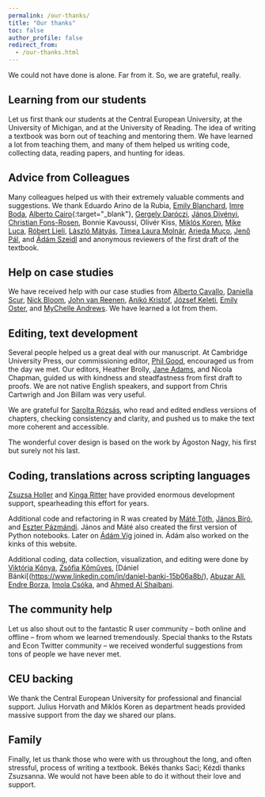 ```yaml
---
permalink: /our-thanks/
title: "Our thanks"
toc: false
author_profile: false
redirect_from:
  - /our-thanks.html
---
```


We could not have done is alone. Far from it. So, we are grateful, really. 

## Learning from our students
Let us first thank our students at the Central European University, at the University of Michigan, and
at the University of Reading. The idea of writing a textbook was born out of teaching and mentoring
them. We have learned a lot from teaching them, and many of them helped us writing code, collecting
data, reading papers, and hunting for ideas.

## Advice from Colleagues
Many colleagues helped us with their extremely valuable comments and suggestions. We thank
Eduardo Arino de la Rubia, [Emily Blanchard](http://faculty.tuck.dartmouth.edu/emily-blanchard/), [Imre Boda](https://www.linkedin.com/in/imre-boda/), [Alberto Cairo](http://albertocairo.com/){:target="_blank"}, [Gergely Daróczi](https://www.linkedin.com/in/daroczig/), [János Divényi](https://www.linkedin.com/in/janosdivenyi/), [Christian Fons-Rosen](https://sites.google.com/site/cfonsrosen/), Bonnie Kavoussi, Olivér Kiss, [Miklós Koren](https://koren.mk/), [Mike Luca](https://www.hbs.edu/faculty/Pages/profile.aspx?facId=602417), [Róbert Lieli](https://sites.google.com/site/robertplieli/), [László Mátyás](http://www.personal.ceu.hu/staff/matyas/), [Tímea Laura Molnár](https://timea-laura-molnar.com/), [Arieda Muço](https://sites.google.com/view/ariedamuco/home), [Jenő Pál](https://www.linkedin.com/in/jen%C5%91-p%C3%A1l-01969130/), and [Ádám Szeidl](http://www.personal.ceu.hu/staff/Adam_Szeidl/) and anonymous reviewers
of the first draft of the textbook.

## Help on case studies
We have received help with our case studies from [Alberto Cavallo](https://www.hbs.edu/faculty/Pages/profile.aspx?facId=394129), [Daniella Scur](http://www.danielascur.com/), [Nick Bloom](https://nbloom.people.stanford.edu/), [John van Reenen](https://mitmgmtfaculty.mit.edu/jvanreenen/), [Anikó Kristof](https://www.linkedin.com/in/anikokristof/), [József Keleti](https://www.linkedin.com/in/j%C3%B3zsef-keleti-92662411/), [Emily Oster](https://emilyoster.net/), and [MyChelle Andrews](https://www.linkedin.com/in/mychelle-andrews-60963412/). We have learned a lot from them.

## Editing, text development
Several people helped us a great deal with our manuscript. At Cambridge University Press, our
commissioning editor, [Phil Good](https://www.linkedin.com/in/philip-good-57764039/), encouraged us from the day we met. Our editors, Heather Brolly,
[Jane Adams](https://www.linkedin.com/in/jane-adams-5b720470/), and Nicola Chapman, guided us with kindness and steadfastness from first draft to
proofs. We are not native English speakers, and support from Chris Cartwrigh and Jon Billam was
very useful. 

We are grateful for [Sarolta Rózsás](https://rozsass.github.io/text-dev-editor/), who read and edited endless versions of chapters,
checking consistency and clarity, and pushed us to make the text more coherent and accessible.

The wonderful cover design is based on the work by Ágoston Nagy, his first but surely not his last.


## Coding, translations across scripting languages 
[Zsuzsa Holler](https://www.linkedin.com/in/zsuzsa-holler-70bba031/) and [Kinga Ritter](https://www.linkedin.com/in/kinga-ritter/) have provided enormous development support, spearheading this effort for years. 

Additional code and refactoring in R was created by [Máté Tóth](https://www.linkedin.com/in/m%C3%A1t%C3%A9-t%C3%B3th-4ba1a061/), [János Bíró](https://www.linkedin.com/in/j%C3%A1nos-bir%C3%B3-6a9296b4/), and [Eszter Pázmándi](https://www.linkedin.com/in/eszterpazmandi/). János and Máté also created the first version of Python notebooks. Later on [Ádám Víg](https://www.linkedin.com/in/adam-vig-250729196/) joined in. Ádám also worked on the kinks of this website. 

Additional coding, data collection, visualization, and editing were done by [Viktória Kónya](https://www.linkedin.com/in/vikt%C3%B3ria-k%C3%B3nya-6b7b8694/), [Zsófia
Kőműves](https://www.linkedin.com/in/zsofia-komuves-05651339/), [Dániel Bánki[(https://www.linkedin.com/in/daniel-banki-15b06a8b/), [Abuzar Ali](https://www.linkedin.com/in/abuzar-ali-a8995b27/), [Endre Borza](https://www.linkedin.com/in/endremborza/), [Imola Csóka](https://www.linkedin.com/in/imola-cs%C3%B3ka-63b58457/), and  [Ahmed Al Shaibani](https://www.linkedin.com/in/ahmedalshaibani/).

## The community help
Let us also shout out to the fantastic R user community – both online and offline – from whom
we learned tremendously. Special thanks to the Rstats and Econ Twitter community – we received
wonderful suggestions from tons of people we have never met.

## CEU backing
We thank the Central European University for professional and financial support. Julius Horvath
and Miklós Koren as department heads provided massive support from the day we shared our plans.

## Family
Finally, let us thank those who were with us throughout the long, and often stressful, process of
writing a textbook. Békés thanks Saci; Kézdi thanks Zsuzsanna. We would not have been able to do
it without their love and support.





